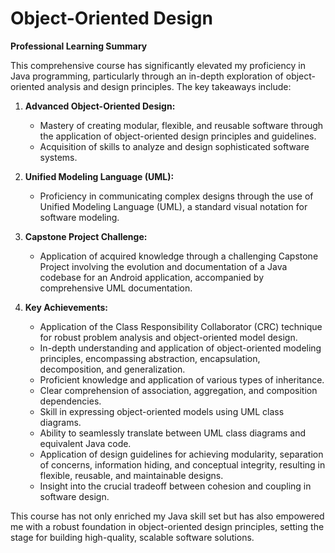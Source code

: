 # Object-Oriented Design

**Professional Learning Summary**

This comprehensive course has significantly elevated my proficiency in Java programming, particularly through an in-depth exploration of object-oriented analysis and design principles. The key takeaways include:

1. **Advanced Object-Oriented Design:**

   - Mastery of creating modular, flexible, and reusable software through the application of object-oriented design principles and guidelines.
   - Acquisition of skills to analyze and design sophisticated software systems.

2. **Unified Modeling Language (UML):**

   - Proficiency in communicating complex designs through the use of Unified Modeling Language (UML), a standard visual notation for software modeling.

3. **Capstone Project Challenge:**

   - Application of acquired knowledge through a challenging Capstone Project involving the evolution and documentation of a Java codebase for an Android application, accompanied by comprehensive UML documentation.

4. **Key Achievements:**
   - Application of the Class Responsibility Collaborator (CRC) technique for robust problem analysis and object-oriented model design.
   - In-depth understanding and application of object-oriented modeling principles, encompassing abstraction, encapsulation, decomposition, and generalization.
   - Proficient knowledge and application of various types of inheritance.
   - Clear comprehension of association, aggregation, and composition dependencies.
   - Skill in expressing object-oriented models using UML class diagrams.
   - Ability to seamlessly translate between UML class diagrams and equivalent Java code.
   - Application of design guidelines for achieving modularity, separation of concerns, information hiding, and conceptual integrity, resulting in flexible, reusable, and maintainable designs.
   - Insight into the crucial tradeoff between cohesion and coupling in software design.

This course has not only enriched my Java skill set but has also empowered me with a robust foundation in object-oriented design principles, setting the stage for building high-quality, scalable software solutions.

